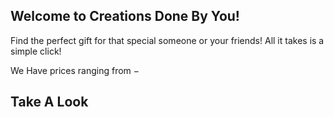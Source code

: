 ## Welcome to Creations Done By You!

Find the perfect gift for that special someone or your friends! All it takes is a simple click!

We Have prices ranging from $-$

## Take A Look




